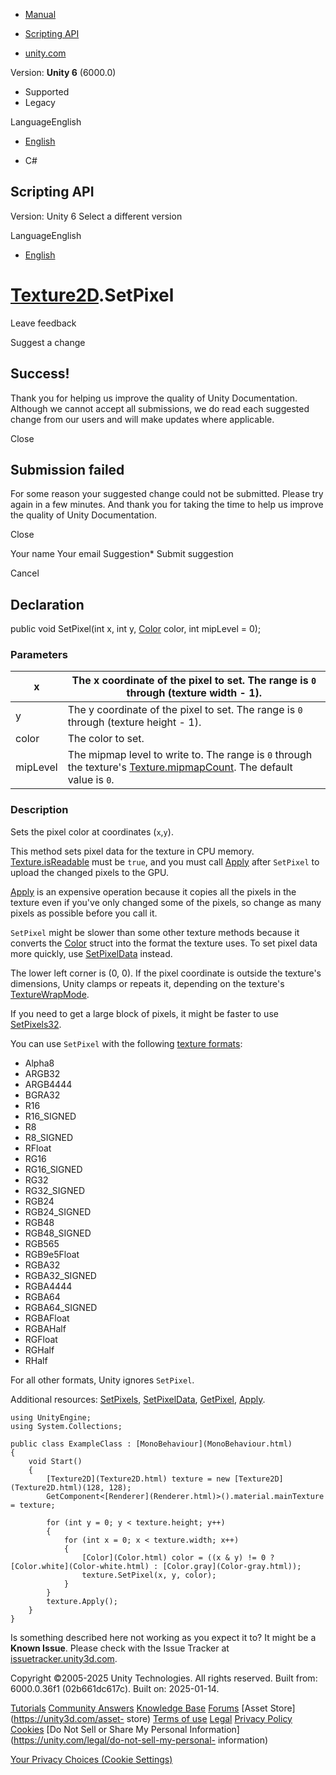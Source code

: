 [ ]()

  * [Manual](../Manual/index.html)
  * [Scripting API](../ScriptReference/index.html)

  * [unity.com](https://unity.com/)

Version: **Unity 6** (6000.0)

  * Supported
  * Legacy

LanguageEnglish

  * [English]()

  * C#

[ ](https://docs.unity3d.com)

## Scripting API

Version: Unity 6 Select a different version

LanguageEnglish

  * [English]()

#  [Texture2D](Texture2D.html).SetPixel

Leave feedback

Suggest a change

## Success!

Thank you for helping us improve the quality of Unity Documentation. Although
we cannot accept all submissions, we do read each suggested change from our
users and will make updates where applicable.

Close

## Submission failed

For some reason your suggested change could not be submitted. Please <a>try
again</a> in a few minutes. And thank you for taking the time to help us
improve the quality of Unity Documentation.

Close

Your name Your email Suggestion* Submit suggestion

Cancel

[ ]()

## Declaration

public void SetPixel(int x, int y, [Color](Color.html) color, int mipLevel =
0);

### Parameters

x | The x coordinate of the pixel to set. The range is `0` through (texture width - 1).  
---|---  
y | The y coordinate of the pixel to set. The range is `0` through (texture height - 1).  
color | The color to set.  
mipLevel | The mipmap level to write to. The range is `0` through the texture's [Texture.mipmapCount](Texture-mipmapCount.html). The default value is `0`.  
  
### Description

Sets the pixel color at coordinates (`x`,`y`).

This method sets pixel data for the texture in CPU memory.
[Texture.isReadable](Texture-isReadable.html) must be `true`, and you must
call [Apply](Texture2D.Apply.html) after `SetPixel` to upload the changed
pixels to the GPU.  
  
[Apply](Texture2D.Apply.html) is an expensive operation because it copies all
the pixels in the texture even if you've only changed some of the pixels, so
change as many pixels as possible before you call it.  
  
`SetPixel` might be slower than some other texture methods because it converts
the [Color](Color.html) struct into the format the texture uses. To set pixel
data more quickly, use [SetPixelData](Texture2D.SetPixelData.html) instead.  
  
The lower left corner is (0, 0). If the pixel coordinate is outside the
texture's dimensions, Unity clamps or repeats it, depending on the texture's
[TextureWrapMode](TextureWrapMode.html).  
  
If you need to get a large block of pixels, it might be faster to use
[SetPixels32](Texture2D.SetPixels32.html).  
  
You can use `SetPixel` with the following [texture
formats](TextureFormat.html):

  * Alpha8
  * ARGB32
  * ARGB4444
  * BGRA32
  * R16
  * R16_SIGNED
  * R8
  * R8_SIGNED
  * RFloat
  * RG16
  * RG16_SIGNED
  * RG32
  * RG32_SIGNED
  * RGB24
  * RGB24_SIGNED
  * RGB48
  * RGB48_SIGNED
  * RGB565
  * RGB9e5Float
  * RGBA32
  * RGBA32_SIGNED
  * RGBA4444
  * RGBA64
  * RGBA64_SIGNED
  * RGBAFloat
  * RGBAHalf
  * RGFloat
  * RGHalf
  * RHalf

For all other formats, Unity ignores `SetPixel`.  
  
Additional resources: [SetPixels](Texture2D.SetPixels.html),
[SetPixelData](Texture2D.SetPixelData.html),
[GetPixel](Texture2D.GetPixel.html), [Apply](Texture2D.Apply.html).

    
    
    using UnityEngine;
    using System.Collections;  
      
    public class ExampleClass : [MonoBehaviour](MonoBehaviour.html)
    {
        void Start()
        {
            [Texture2D](Texture2D.html) texture = new [Texture2D](Texture2D.html)(128, 128);
            GetComponent<[Renderer](Renderer.html)>().material.mainTexture = texture;  
      
            for (int y = 0; y < texture.height; y++)
            {
                for (int x = 0; x < texture.width; x++)
                {
                    [Color](Color.html) color = ((x & y) != 0 ? [Color.white](Color-white.html) : [Color.gray](Color-gray.html));
                    texture.SetPixel(x, y, color);
                }
            }
            texture.Apply();
        }
    }
    

Is something described here not working as you expect it to? It might be a
**Known Issue**. Please check with the Issue Tracker at
[issuetracker.unity3d.com](https://issuetracker.unity3d.com).

Copyright ©2005-2025 Unity Technologies. All rights reserved. Built from:
6000.0.36f1 (02b661dc617c). Built on: 2025-01-14.

[Tutorials](https://unity3d.com/learn) [Community
Answers](https://answers.unity3d.com) [Knowledge
Base](https://support.unity3d.com/hc/en-us)
[Forums](https://forum.unity3d.com) [Asset Store](https://unity3d.com/asset-
store) [Terms of use](https://docs.unity3d.com/Manual/TermsOfUse.html)
[Legal](https://unity.com/legal) [Privacy
Policy](https://unity.com/legal/privacy-policy)
[Cookies](https://unity.com/legal/cookie-policy) [Do Not Sell or Share My
Personal Information](https://unity.com/legal/do-not-sell-my-personal-
information)

[Your Privacy Choices (Cookie Settings)](javascript:void\(0\);)

